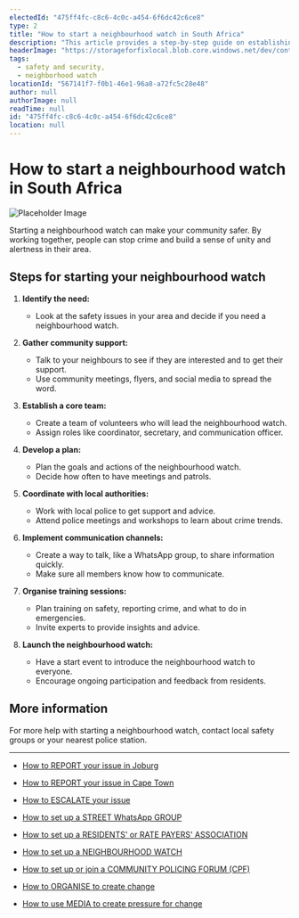 ```yaml
---
electedId: "475ff4fc-c8c6-4c0c-a454-6f6dc42c6ce8"
type: 2
title: "How to start a neighbourhood watch in South Africa"
description: "This article provides a step-by-step guide on establishing a neighbourhood watch to enhance community safety in South Africa. It covers essential actions such as gathering support, coordinating with local authorities, and organizing training sessions for participants."
headerImage: "https://storageforfixlocal.blob.core.windows.net/dev/content/475ff4fc-c8c6-4c0c-a454-6f6dc42c6ce8/images/475ff4fc-c8c6-4c0c-a454-6f6dc42c6ce8.webp"
tags:
  - safety and security,
  - neighborhood watch
locationId: "567141f7-f0b1-46e1-96a8-a72fc5c28e48"
author: null
authorImage: null
readTime: null
id: "475ff4fc-c8c6-4c0c-a454-6f6dc42c6ce8"
location: null
---
```


# How to start a neighbourhood watch in South Africa
![Placeholder Image](https://storageforfixlocal.blob.core.windows.net/dev/content/475ff4fc-c8c6-4c0c-a454-6f6dc42c6ce8/images/475ff4fc-c8c6-4c0c-a454-6f6dc42c6ce8.webp)

Starting a neighbourhood watch can make your community safer. By working together, people can stop crime and build a sense of unity and alertness in their area.

## Steps for starting your neighbourhood watch

1. **Identify the need:**
   - Look at the safety issues in your area and decide if you need a neighbourhood watch.

2. **Gather community support:**
   - Talk to your neighbours to see if they are interested and to get their support.
   - Use community meetings, flyers, and social media to spread the word.

3. **Establish a core team:**
   - Create a team of volunteers who will lead the neighbourhood watch.
   - Assign roles like coordinator, secretary, and communication officer.

4. **Develop a plan:**
   - Plan the goals and actions of the neighbourhood watch.
   - Decide how often to have meetings and patrols.

5. **Coordinate with local authorities:**
   - Work with local police to get support and advice.
   - Attend police meetings and workshops to learn about crime trends.

6. **Implement communication channels:**
   - Create a way to talk, like a WhatsApp group, to share information quickly.
   - Make sure all members know how to communicate.

7. **Organise training sessions:**
   - Plan training on safety, reporting crime, and what to do in emergencies.
   - Invite experts to provide insights and advice.

8. **Launch the neighbourhood watch:**
   - Have a start event to introduce the neighbourhood watch to everyone.
   - Encourage ongoing participation and feedback from residents.

## More information
For more help with starting a neighbourhood watch, contact local safety groups or your nearest police station.
    
---
- [How to REPORT your issue in Joburg](/content/791949f9-e6ae-4eb0-8635-cc399708f18d/)
- [How to REPORT your issue in Cape Town](/content/e2cdfca7-24f3-4ea7-b3e6-ab3ccbd50277/)
- [How to ESCALATE your issue](/content/5c82dc08-0baf-410a-8de9-f7959a4beb3d/)

- [How to set up a STREET WhatsApp GROUP](/content/d6dea590-a527-494e-a551-c338f3bac46b/)
- [How to set up a RESIDENTS' or RATE PAYERS' ASSOCIATION](/content/70f67bab-f596-433f-9f13-f6545cff700e/)
- [How to set up a NEIGHBOURHOOD WATCH](/content/475ff4fc-c8c6-4c0c-a454-6f6dc42c6ce8/)
- [How to set up or join a COMMUNITY POLICING FORUM (CPF)](/content/475ff4fc-c8c6-4c0c-a454-6f6dc42c6ce8/)
- [How to ORGANISE to create change](/content/2797a122-a084-4237-8d99-8e1c4aea4f6e/)
- [How to use MEDIA to create pressure for change](/content/c13796b6-860b-4830-ba7f-c0113cf9daae/)